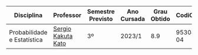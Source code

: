 | Disciplina | Professor | Semestre Previsto | Ano Cursada | Grau Obtido | CodiCred | Carga Horária |
| --- | --- | --- | --- | --- | --- | --- |
| Probabilidade e Estatística | [Sergio Kakuta Kato](http://lattes.cnpq.br/6912941802363369) | 3º | 2023/1 | 8.9 | 95304-04 | 60 |
